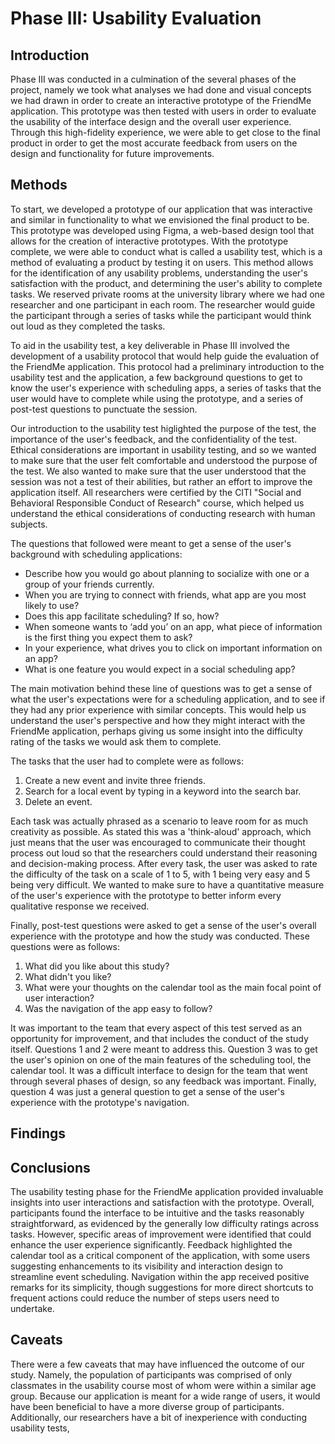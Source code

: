 # Phase III: Usability Evaluation

## Introduction

Phase III was conducted in a culmination of the several phases of the project, namely we took what analyses we had done and visual concepts we had drawn in order to create an interactive prototype of the FriendMe application. This prototype was then tested with users in order to evaluate the usability of the interface design and the overall user experience. Through this high-fidelity experience, we were able to get close to the final product in order to get the most accurate feedback from users on the design and functionality for future improvements.

## Methods

To start, we developed a prototype of our application that was interactive and similar in functionality to what we envisioned the final product to be. This prototype was developed using Figma, a web-based design tool that allows for the creation of interactive prototypes. With the prototype complete, we were able to conduct what is called a usability test, which is a method of evaluating a product by testing it on users. This method allows for the identification of any usability problems, understanding the user's satisfaction with the product, and determining the user's ability to complete tasks. We reserved private rooms at the university library where we had one researcher and one participant in each room. The researcher would guide the participant through a series of tasks while the participant would think out loud as they completed the tasks.

To aid in the usability test, a key deliverable in Phase III involved the development of a usability protocol that would help guide the evaluation of the FriendMe application. This protocol had a preliminary introduction to the usability test and the application, a few background questions to get to know the user's experience with scheduling apps, a series of tasks that the user would have to complete while using the prototype, and a series of post-test questions to punctuate the session.

Our introduction to the usability test higlighted the purpose of the test, the importance of the user's feedback, and the confidentiality of the test. Ethical considerations are important in usability testing, and so we wanted to make sure that the user felt comfortable and understood the purpose of the test. We also wanted to make sure that the user understood that the session was not a test of their abilities, but rather an effort to improve the application itself. All researchers were certified by the CITI "Social and Behavioral Responsible Conduct of Research" course, which helped us understand the ethical considerations of conducting research with human subjects.

The questions that followed were meant to get a sense of the user's background with scheduling applications:

- Describe how you would go about planning to socialize with one or a group of your friends currently.
- When you are trying to connect with friends, what app are you most likely to use?
- Does this app facilitate scheduling? If so, how?
- When someone wants to ‘add you’ on an app, what piece of information is the first thing you expect them to ask?
- In your experience, what drives you to click on important information on an app?
- What is one feature you would expect in a social scheduling app?

The main motivation behind these line of questions was to get a sense of what the user's expectations were for a scheduling application, and to see if they had any prior experience with similar concepts. This would help us understand the user's perspective and how they might interact with the FriendMe application, perhaps giving us some insight into the difficulty rating of the tasks we would ask them to complete.

The tasks that the user had to complete were as follows:

1. Create a new event and invite three friends.
2. Search for a local event by typing in a keyword into the search bar.
3. Delete an event.

Each task was actually phrased as a scenario to leave room for as much creativity as possible. As stated this was a 'think-aloud' approach, which just means that the user was encouraged to communicate their thought process out loud so that the researchers could understand their reasoning and decision-making process. After every task, the user was asked to rate the difficulty of the task on a scale of 1 to 5, with 1 being very easy and 5 being very difficult. We wanted to make sure to have a quantitative measure of the user's experience with the prototype to better inform every qualitative response we received.

Finally, post-test questions were asked to get a sense of the user's overall experience with the prototype and how the study was conducted. These questions were as follows:

1. What did you like about this study?
2. What didn't you like?
3.  What were your thoughts on the calendar tool as the main focal point of user interaction?
4. Was the navigation of the app easy to follow?

It was important to the team that every aspect of this test served as an opportunity for improvement, and that includes the conduct of the study itself. Questions 1 and 2 were meant to address this. Question 3 was to get the user's opinion on one of the main features of the scheduling tool, the calendar tool. It was a difficult interface to design for the team that went through several phases of design, so any feedback was important. Finally, question 4 was just a general question to get a sense of the user's experience with the prototype's navigation.

## Findings

## Conclusions

The usability testing phase for the FriendMe application provided invaluable insights into user interactions and satisfaction with the prototype. Overall, participants found the interface to be intuitive and the tasks reasonably straightforward, as evidenced by the generally low difficulty ratings across tasks. However, specific areas of improvement were identified that could enhance the user experience significantly. Feedback highlighted the calendar tool as a critical component of the application, with some users suggesting enhancements to its visibility and interaction design to streamline event scheduling. Navigation within the app received positive remarks for its simplicity, though suggestions for more direct shortcuts to frequent actions could reduce the number of steps users need to undertake.

## Caveats

There were a few caveats that may have influenced the outcome of our study. Namely, the population of participants was comprised of only classmates in the usability course most of whom were within a similar age group. Because our application is meant for a wide range of users, it would have been beneficial to have a more diverse group of participants. Additionally, our researchers have a bit of inexperience with conducting usability tests, 
